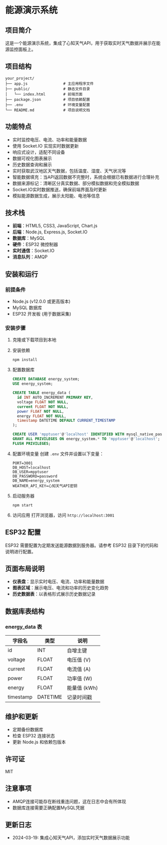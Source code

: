 # 能源演示系统

## 项目简介
这是一个能源演示系统，集成了心知天气API，用于获取实时天气数据并展示在能源监控面板上。

## 项目结构

```
your_project/
├── app.js                # 主应用程序文件
├── public/               # 静态文件目录
│   └── index.html        # 前端页面
├── package.json          # 项目依赖配置
├── .env                  # 环境变量配置
└── README.md             # 项目说明文档
```

## 功能特点

- 实时监控电压、电流、功率和能量数据
- 使用 Socket.IO 实现实时数据更新
- 响应式设计，适配不同设备
- 数据可视化图表展示
- 历史数据查询和展示
- 实时获取武汉地区天气数据，包括温度、湿度、天气状况等
- 智能数据填充：当API返回数据不完整时，系统会根据已有数据进行合理补充
- 数据来源标记：清晰区分真实数据、部分模拟数据和完全模拟数据
- Socket.IO实时数据推送，确保前端界面及时更新
- 模拟能源数据生成，展示太阳能、电池等信息

## 技术栈

- **前端**：HTML5, CSS3, JavaScript, Chart.js
- **后端**：Node.js, Express.js, Socket.IO
- **数据库**：MySQL
- **硬件**：ESP32 微控制器
- **实时通信**：Socket.IO
- **消息队列**：AMQP

## 安装和运行

### 前提条件

- Node.js (v12.0.0 或更高版本)
- MySQL 数据库
- ESP32 开发板 (用于数据采集)

### 安装步骤

1. 克隆或下载项目到本地

2. 安装依赖
   ```
   npm install
   ```

3. 配置数据库
   ```sql
   CREATE DATABASE energy_system;
   USE energy_system;
   
   CREATE TABLE energy_data (
     id INT AUTO_INCREMENT PRIMARY KEY,
     voltage FLOAT NOT NULL,
     current FLOAT NOT NULL,
     power FLOAT NOT NULL,
     energy FLOAT NOT NULL,
     timestamp DATETIME DEFAULT CURRENT_TIMESTAMP
   );
   
   CREATE USER 'mpptuser'@'localhost' IDENTIFIED WITH mysql_native_password BY 'password';
   GRANT ALL PRIVILEGES ON energy_system.* TO 'mpptuser'@'localhost';
   FLUSH PRIVILEGES;
   ```

4. 配置环境变量
   创建 `.env` 文件并设置以下变量：
   ```
   PORT=3001
   DB_HOST=localhost
   DB_USER=mpptuser
   DB_PASSWORD=password
   DB_NAME=energy_system
   WEATHER_API_KEY=心知天气API密钥
   ```

5. 启动服务器
   ```
   npm start
   ```

6. 访问应用
   打开浏览器，访问 `http://localhost:3001`

## ESP32 配置

ESP32 需要配置为定期发送能源数据到服务器。请参考 ESP32 目录下的代码和说明进行配置。

## 页面布局说明

- **仪表盘**：显示实时电压、电流、功率和能量数据
- **图表区域**：展示电压、电流和功率的历史变化趋势
- **历史数据表**：以表格形式展示历史数据记录

## 数据库表结构

### energy_data 表

| 字段名    | 类型      | 说明                 |
|-----------|-----------|---------------------|
| id        | INT       | 自增主键             |
| voltage   | FLOAT     | 电压值 (V)           |
| current   | FLOAT     | 电流值 (A)           |
| power     | FLOAT     | 功率值 (W)           |
| energy    | FLOAT     | 能量值 (kWh)         |
| timestamp | DATETIME  | 记录时间戳           |

## 维护和更新

- 定期备份数据库
- 检查 ESP32 连接状态
- 更新 Node.js 和依赖包版本

## 许可证

MIT 

## 注意事项

- AMQP连接可能存在断线重连问题，这在日志中会有所体现
- 数据库连接需要正确配置MySQL凭据

## 更新日志

- 2024-03-19: 集成心知天气API，添加实时天气数据展示功能 